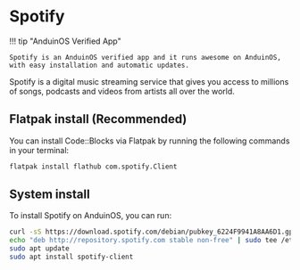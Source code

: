# Spotify

!!! tip "AnduinOS Verified App"

    Spotify is an AnduinOS verified app and it runs awesome on AnduinOS, with easy installation and automatic updates.

Spotify is a digital music streaming service that gives you access to millions of songs, podcasts and videos from artists all over the world.

## Flatpak install (Recommended)

You can install Code::Blocks via Flatpak by running the following commands in your terminal:

```bash
flatpak install flathub com.spotify.Client
```

## System install

To install Spotify on AnduinOS, you can run:

```bash
curl -sS https://download.spotify.com/debian/pubkey_6224F9941A8AA6D1.gpg | sudo gpg --dearmor --yes -o /etc/apt/trusted.gpg.d/spotify.gpg
echo "deb http://repository.spotify.com stable non-free" | sudo tee /etc/apt/sources.list.d/spotify.list > /dev/null
sudo apt update
sudo apt install spotify-client
```
